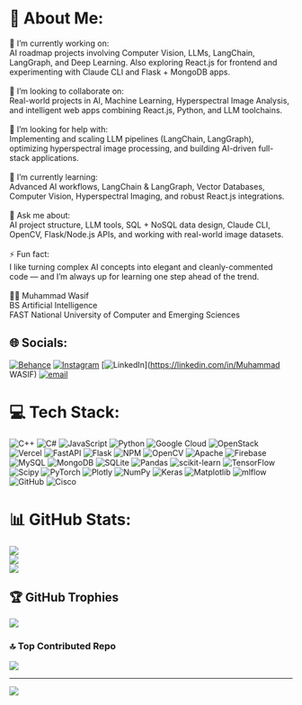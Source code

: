 # 💫 About Me:
🔭 I’m currently working on:<br>AI roadmap projects involving Computer Vision, LLMs, LangChain, LangGraph, and Deep Learning. Also exploring React.js for frontend and experimenting with Claude CLI and Flask + MongoDB apps.<br><br>👯 I’m looking to collaborate on:<br>Real-world projects in AI, Machine Learning, Hyperspectral Image Analysis, and intelligent web apps combining React.js, Python, and LLM toolchains.<br><br>🤝 I’m looking for help with:<br>Implementing and scaling LLM pipelines (LangChain, LangGraph), optimizing hyperspectral image processing, and building AI-driven full-stack applications.<br><br>🌱 I’m currently learning:<br>Advanced AI workflows, LangChain & LangGraph, Vector Databases, Computer Vision, Hyperspectral Imaging, and robust React.js integrations.<br><br>💬 Ask me about:<br>AI project structure, LLM tools, SQL + NoSQL data design, Claude CLI, OpenCV, Flask/Node.js APIs, and working with real-world image datasets.<br><br>⚡ Fun fact:<br>I like turning complex AI concepts into elegant and cleanly-commented code — and I’m always up for learning one step ahead of the trend.<br><br>👨‍🎓 Muhammad Wasif<br>BS Artificial Intelligence<br>FAST National University of Computer and Emerging Sciences


## 🌐 Socials:
[![Behance](https://img.shields.io/badge/Behance-1769ff?logo=behance&logoColor=white)](https://behance.net/WASIF) [![Instagram](https://img.shields.io/badge/Instagram-%23E4405F.svg?logo=Instagram&logoColor=white)](https://instagram.com/raihasnainyaseenbhatti) [![LinkedIn](https://img.shields.io/badge/LinkedIn-%230077B5.svg?logo=linkedin&logoColor=white)](https://linkedin.com/in/Muhammad WASIF) [![email](https://img.shields.io/badge/Email-D14836?logo=gmail&logoColor=white)](mailto:raihasnainbhatti9@gmail.com) 

# 💻 Tech Stack:
![C++](https://img.shields.io/badge/c++-%2300599C.svg?style=for-the-badge&logo=c%2B%2B&logoColor=white) ![C#](https://img.shields.io/badge/c%23-%23239120.svg?style=for-the-badge&logo=csharp&logoColor=white) ![JavaScript](https://img.shields.io/badge/javascript-%23323330.svg?style=for-the-badge&logo=javascript&logoColor=%23F7DF1E) ![Python](https://img.shields.io/badge/python-3670A0?style=for-the-badge&logo=python&logoColor=ffdd54) ![Google Cloud](https://img.shields.io/badge/GoogleCloud-%234285F4.svg?style=for-the-badge&logo=google-cloud&logoColor=white) ![OpenStack](https://img.shields.io/badge/Openstack-%23f01742.svg?style=for-the-badge&logo=openstack&logoColor=white) ![Vercel](https://img.shields.io/badge/vercel-%23000000.svg?style=for-the-badge&logo=vercel&logoColor=white) ![FastAPI](https://img.shields.io/badge/FastAPI-005571?style=for-the-badge&logo=fastapi) ![Flask](https://img.shields.io/badge/flask-%23000.svg?style=for-the-badge&logo=flask&logoColor=white) ![NPM](https://img.shields.io/badge/NPM-%23CB3837.svg?style=for-the-badge&logo=npm&logoColor=white) ![OpenCV](https://img.shields.io/badge/opencv-%23white.svg?style=for-the-badge&logo=opencv&logoColor=white) ![Apache](https://img.shields.io/badge/apache-%23D42029.svg?style=for-the-badge&logo=apache&logoColor=white) ![Firebase](https://img.shields.io/badge/firebase-a08021?style=for-the-badge&logo=firebase&logoColor=ffcd34) ![MySQL](https://img.shields.io/badge/mysql-4479A1.svg?style=for-the-badge&logo=mysql&logoColor=white) ![MongoDB](https://img.shields.io/badge/MongoDB-%234ea94b.svg?style=for-the-badge&logo=mongodb&logoColor=white) ![SQLite](https://img.shields.io/badge/sqlite-%2307405e.svg?style=for-the-badge&logo=sqlite&logoColor=white) ![Pandas](https://img.shields.io/badge/pandas-%23150458.svg?style=for-the-badge&logo=pandas&logoColor=white) ![scikit-learn](https://img.shields.io/badge/scikit--learn-%23F7931E.svg?style=for-the-badge&logo=scikit-learn&logoColor=white) ![TensorFlow](https://img.shields.io/badge/TensorFlow-%23FF6F00.svg?style=for-the-badge&logo=TensorFlow&logoColor=white) ![Scipy](https://img.shields.io/badge/SciPy-%230C55A5.svg?style=for-the-badge&logo=scipy&logoColor=%white) ![PyTorch](https://img.shields.io/badge/PyTorch-%23EE4C2C.svg?style=for-the-badge&logo=PyTorch&logoColor=white) ![Plotly](https://img.shields.io/badge/Plotly-%233F4F75.svg?style=for-the-badge&logo=plotly&logoColor=white) ![NumPy](https://img.shields.io/badge/numpy-%23013243.svg?style=for-the-badge&logo=numpy&logoColor=white) ![Keras](https://img.shields.io/badge/Keras-%23D00000.svg?style=for-the-badge&logo=Keras&logoColor=white) ![Matplotlib](https://img.shields.io/badge/Matplotlib-%23ffffff.svg?style=for-the-badge&logo=Matplotlib&logoColor=black) ![mlflow](https://img.shields.io/badge/mlflow-%23d9ead3.svg?style=for-the-badge&logo=numpy&logoColor=blue) ![GitHub](https://img.shields.io/badge/github-%23121011.svg?style=for-the-badge&logo=github&logoColor=white) ![Cisco](https://img.shields.io/badge/cisco-%23049fd9.svg?style=for-the-badge&logo=cisco&logoColor=black)
# 📊 GitHub Stats:
![](https://github-readme-stats.vercel.app/api?username=rai-wasif&theme=blue_navy&hide_border=false&include_all_commits=true&count_private=true)<br/>
![](https://nirzak-streak-stats.vercel.app/?user=rai-wasif&theme=blue_navy&hide_border=false)<br/>
![](https://github-readme-stats.vercel.app/api/top-langs/?username=rai-wasif&theme=blue_navy&hide_border=false&include_all_commits=true&count_private=true&layout=compact)

## 🏆 GitHub Trophies
![](https://github-profile-trophy.vercel.app/?username=rai-wasif&theme=radical&no-frame=false&no-bg=false&margin-w=4)

### 🔝 Top Contributed Repo
![](https://github-contributor-stats.vercel.app/api?username=rai-wasif&limit=5&theme=dark&combine_all_yearly_contributions=true)

---
[![](https://visitcount.itsvg.in/api?id=rai-wasif&icon=10&color=13)](https://visitcount.itsvg.in)

<!-- Proudly created with GPRM ( https://gprm.itsvg.in ) -->
